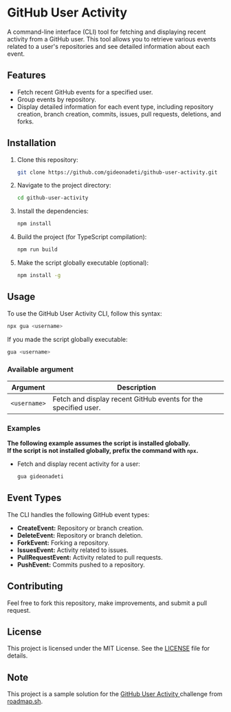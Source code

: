 # GitHub User Activity

A command-line interface (CLI) tool for fetching and displaying recent activity from a GitHub user. This tool allows you to retrieve various events related to a user's repositories and see detailed information about each event.

## Features

- Fetch recent GitHub events for a specified user.
- Group events by repository.
- Display detailed information for each event type, including repository creation, branch creation, commits, issues, pull requests, deletions, and forks.

## Installation

1. Clone this repository:

   ```bash
   git clone https://github.com/gideonadeti/github-user-activity.git
   ```

2. Navigate to the project directory:

   ```bash
   cd github-user-activity
   ```

3. Install the dependencies:

   ```bash
   npm install
   ```

4. Build the project (for TypeScript compilation):

   ```bash
   npm run build
   ```

5. Make the script globally executable (optional):

   ```bash
   npm install -g
   ```

## Usage

To use the GitHub User Activity CLI, follow this syntax:

```bash
npx gua <username>
```

If you made the script globally executable:

```bash
gua <username>
```

### Available argument

| Argument | Description                                     |
| -------------------- | ----------------------------------------------- |
| `<username>`         | Fetch and display recent GitHub events for the specified user. |

### Examples

**The following example assumes the script is installed globally.**  
**If the script is not installed globally, prefix the command with `npx`.**

- Fetch and display recent activity for a user:

  ```bash
  gua gideonadeti
  ```

## Event Types

The CLI handles the following GitHub event types:

- **CreateEvent:** Repository or branch creation.
- **DeleteEvent:** Repository or branch deletion.
- **ForkEvent:** Forking a repository.
- **IssuesEvent:** Activity related to issues.
- **PullRequestEvent:** Activity related to pull requests.
- **PushEvent:** Commits pushed to a repository.

## Contributing

Feel free to fork this repository, make improvements, and submit a pull request.

## License

This project is licensed under the MIT License. See the [LICENSE](LICENSE) file for details.

## Note

This project is a sample solution for the [GitHub User Activity
](https://roadmap.sh/projects/github-user-activity) challenge from [roadmap.sh](https://roadmap.sh/).
